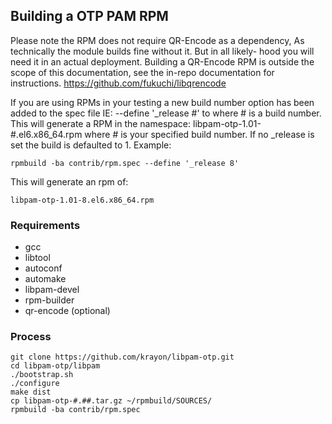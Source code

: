## Building a OTP PAM RPM

Please note the RPM does not require QR-Encode as a dependency,
As technically the module builds fine without it. But in all likely-
hood you will need it in an actual deployment. Building a QR-Encode
RPM is outside the scope of this documentation, see the in-repo
documentation for instructions. https://github.com/fukuchi/libqrencode

If you are using RPMs in your testing a new build number option has
been added to the spec file IE: --define '_release #' to where # is
a build number. This will generate a RPM in the  namespace:
libpam-otp-1.01-#.el6.x86_64.rpm where # is your specified
build number. If no _release is set the build is defaulted to 1.
Example:

```
rpmbuild -ba contrib/rpm.spec --define '_release 8'
```

This will generate an rpm of:

```
libpam-otp-1.01-8.el6.x86_64.rpm
```

### Requirements

  * gcc
  * libtool
  * autoconf
  * automake
  * libpam-devel
  * rpm-builder
  * qr-encode (optional)


### Process

```shell
git clone https://github.com/krayon/libpam-otp.git
cd libpam-otp/libpam
./bootstrap.sh
./configure
make dist
cp libpam-otp-#.##.tar.gz ~/rpmbuild/SOURCES/
rpmbuild -ba contrib/rpm.spec
```
